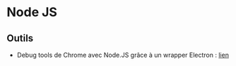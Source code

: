 # Node JS

## Outils

- Debug tools de Chrome avec Node.JS grâce à un wrapper Electron : [lien](https://github.com/Jam3/devtool)
